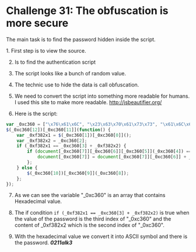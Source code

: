 <H1> Challenge 31: The obfuscation is more secure </H1>
<p>The main task is to find the password hidden inside the script.</p>
1. First step is to view the source.

2. Is to find the authentication script

3. The script looks like a bunch of random value.

4. The technic use to hide the data is call obfuscation.

5. We need to convert the script into something more readable for humans. I used this site to make more readable. http://jsbeautifier.org/

6. Here is the script:
``` javascript
var _0xc360 = ["\x76\x61\x6C", "\x23\x63\x70\x61\x73\x73", "\x61\x6C\x6B\x33", "\x30\x32\x6C\x31", "\x3F\x70\x3D", "\x69\x6E\x64\x65\x78\x4F\x66", "\x68\x72\x65\x66", "\x6C\x6F\x63\x61\x74\x69\x6F\x6E", "\x3C\x64\x69\x76\x20\x63\x6C\x61\x73\x73\x3D\x27\x65\x72\x72\x6F\x72\x27\x3E\x57\x72\x6F\x6E\x67\x20\x70\x61\x73\x73\x77\x6F\x72\x64\x20\x73\x6F\x72\x72\x79\x2E\x3C\x2F\x64\x69\x76\x3E", "\x68\x74\x6D\x6C", "\x23\x63\x72\x65\x73\x70\x6F\x6E\x73\x65", "\x63\x6C\x69\x63\x6B", "\x2E\x63\x5F\x73\x75\x62\x6D\x69\x74"];
$(_0xc360[12])[_0xc360[11]](function() {
    var _0xf382x1 = $(_0xc360[1])[_0xc360[0]]();
    var _0xf382x2 = _0xc360[2];
    if (_0xf382x1 == _0xc360[3] + _0xf382x2) {
        if (document[_0xc360[7]][_0xc360[6]][_0xc360[5]](_0xc360[4]) == -1) {
            document[_0xc360[7]] = document[_0xc360[7]][_0xc360[6]] + _0xc360[4] + _0xf382x1;
        };
    } else {
        $(_0xc360[10])[_0xc360[9]](_0xc360[8]);
    };
});
```
7. As we can see the variable "_0xc360" is an array that contains Hexadecimal value.

8. The if condition ```if (_0xf382x1 == _0xc360[3] + _0xf382x2)``` is true when the value of the password is the third index of "_0xc360" and the content of _0xf382x2 which is the second index of "_0xc360".

9. With the hexadecimal value we convert it into ASCII symbol and there is the password. ***0211alk3***
